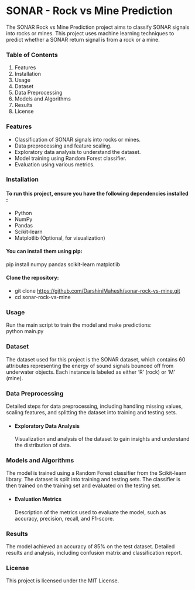 # SONAR - Rock vs Mine Prediction  
The SONAR Rock vs Mine Prediction project aims to classify SONAR signals into rocks or mines. This project uses machine learning techniques to predict whether a SONAR return signal is from a rock or a mine.  

### Table of Contents  
1. Features  
2. Installation  
3. Usage  
4. Dataset  
5. Data Preprocessing  
6. Models and Algorithms  
7. Results  
8. License  

### Features  
- Classification of SONAR signals into rocks or mines.  
- Data preprocessing and feature scaling.  
- Exploratory data analysis to understand the dataset.  
- Model training using Random Forest classifier.  
- Evaluation using various metrics.  

### Installation  
#### To run this project, ensure you have the following dependencies installed :    
- Python  
- NumPy  
- Pandas  
- Scikit-learn  
- Matplotlib (Optional, for visualization)  
#### You can install them using pip:  
pip install numpy pandas scikit-learn matplotlib  

#### Clone the repository:  
- git clone https://github.com/DarshiniMahesh/sonar-rock-vs-mine.git
- cd sonar-rock-vs-mine

### Usage  
Run the main script to train the model and make predictions:  
python main.py  

### Dataset  
The dataset used for this project is the SONAR dataset, which contains 60 attributes representing the energy of sound signals bounced off from underwater objects.   Each instance is labeled as either ‘R’ (rock) or ‘M’ (mine).  

### Data Preprocessing  
Detailed steps for data preprocessing, including handling missing values, scaling features, and splitting the dataset into training and testing sets.  

- #### Exploratory Data Analysis  
  Visualization and analysis of the dataset to gain insights and understand the distribution of data.  

### Models and Algorithms  
The model is trained using a Random Forest classifier from the Scikit-learn library.   The dataset is split into training and testing sets.   The classifier is then trained on the training set and evaluated on the testing set.  

- #### Evaluation Metrics  
  Description of the metrics used to evaluate the model, such as accuracy, precision, recall, and F1-score.  

### Results  
The model achieved an accuracy of 85% on the test dataset. Detailed results and analysis, including confusion matrix and classification report.  

### License  
This project is licensed under the MIT License.  
